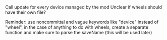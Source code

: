 
Call update for every device managed by the mod
Unclear if wheels should have their own file?

Reminder: use noncommittal and vague keywords like "device" instead of "wheel", in the case of anything to do with wheels, create a separate function and make sure to parse the saveName (this will be used later)